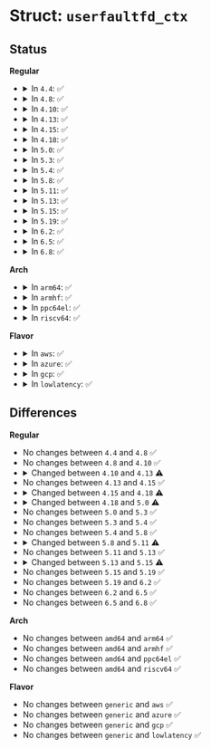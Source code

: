 # Struct: <code>userfaultfd_ctx</code>

## Status
<b>Regular</b>
<ul>
<li>
<details>
<summary>In <code>4.4</code>: ✅</summary>

```c
struct userfaultfd_ctx {
    wait_queue_head_t fault_pending_wqh;
    wait_queue_head_t fault_wqh;
    wait_queue_head_t fd_wqh;
    struct seqcount refile_seq;
    atomic_t refcount;
    unsigned int flags;
    enum userfaultfd_state state;
    bool released;
    struct mm_struct *mm;
};
```
</details>
</li>
<li>
<details>
<summary>In <code>4.8</code>: ✅</summary>

```c
struct userfaultfd_ctx {
    wait_queue_head_t fault_pending_wqh;
    wait_queue_head_t fault_wqh;
    wait_queue_head_t fd_wqh;
    struct seqcount refile_seq;
    atomic_t refcount;
    unsigned int flags;
    enum userfaultfd_state state;
    bool released;
    struct mm_struct *mm;
};
```
</details>
</li>
<li>
<details>
<summary>In <code>4.10</code>: ✅</summary>

```c
struct userfaultfd_ctx {
    wait_queue_head_t fault_pending_wqh;
    wait_queue_head_t fault_wqh;
    wait_queue_head_t fd_wqh;
    struct seqcount refile_seq;
    atomic_t refcount;
    unsigned int flags;
    enum userfaultfd_state state;
    bool released;
    struct mm_struct *mm;
};
```
</details>
</li>
<li>
<details>
<summary>In <code>4.13</code>: ✅</summary>

```c
struct userfaultfd_ctx {
    wait_queue_head_t fault_pending_wqh;
    wait_queue_head_t fault_wqh;
    wait_queue_head_t fd_wqh;
    wait_queue_head_t event_wqh;
    struct seqcount refile_seq;
    atomic_t refcount;
    unsigned int flags;
    unsigned int features;
    enum userfaultfd_state state;
    bool released;
    struct mm_struct *mm;
};
```
</details>
</li>
<li>
<details>
<summary>In <code>4.15</code>: ✅</summary>

```c
struct userfaultfd_ctx {
    wait_queue_head_t fault_pending_wqh;
    wait_queue_head_t fault_wqh;
    wait_queue_head_t fd_wqh;
    wait_queue_head_t event_wqh;
    struct seqcount refile_seq;
    atomic_t refcount;
    unsigned int flags;
    unsigned int features;
    enum userfaultfd_state state;
    bool released;
    struct mm_struct *mm;
};
```
</details>
</li>
<li>
<details>
<summary>In <code>4.18</code>: ✅</summary>

```c
struct userfaultfd_ctx {
    wait_queue_head_t fault_pending_wqh;
    wait_queue_head_t fault_wqh;
    wait_queue_head_t fd_wqh;
    wait_queue_head_t event_wqh;
    struct seqcount refile_seq;
    atomic_t refcount;
    unsigned int flags;
    unsigned int features;
    enum userfaultfd_state state;
    bool released;
    bool mmap_changing;
    struct mm_struct *mm;
};
```
</details>
</li>
<li>
<details>
<summary>In <code>5.0</code>: ✅</summary>

```c
struct userfaultfd_ctx {
    wait_queue_head_t fault_pending_wqh;
    wait_queue_head_t fault_wqh;
    wait_queue_head_t fd_wqh;
    wait_queue_head_t event_wqh;
    struct seqcount refile_seq;
    refcount_t refcount;
    unsigned int flags;
    unsigned int features;
    enum userfaultfd_state state;
    bool released;
    bool mmap_changing;
    struct mm_struct *mm;
};
```
</details>
</li>
<li>
<details>
<summary>In <code>5.3</code>: ✅</summary>

```c
struct userfaultfd_ctx {
    wait_queue_head_t fault_pending_wqh;
    wait_queue_head_t fault_wqh;
    wait_queue_head_t fd_wqh;
    wait_queue_head_t event_wqh;
    struct seqcount refile_seq;
    refcount_t refcount;
    unsigned int flags;
    unsigned int features;
    enum userfaultfd_state state;
    bool released;
    bool mmap_changing;
    struct mm_struct *mm;
};
```
</details>
</li>
<li>
<details>
<summary>In <code>5.4</code>: ✅</summary>

```c
struct userfaultfd_ctx {
    wait_queue_head_t fault_pending_wqh;
    wait_queue_head_t fault_wqh;
    wait_queue_head_t fd_wqh;
    wait_queue_head_t event_wqh;
    struct seqcount refile_seq;
    refcount_t refcount;
    unsigned int flags;
    unsigned int features;
    enum userfaultfd_state state;
    bool released;
    bool mmap_changing;
    struct mm_struct *mm;
};
```
</details>
</li>
<li>
<details>
<summary>In <code>5.8</code>: ✅</summary>

```c
struct userfaultfd_ctx {
    wait_queue_head_t fault_pending_wqh;
    wait_queue_head_t fault_wqh;
    wait_queue_head_t fd_wqh;
    wait_queue_head_t event_wqh;
    struct seqcount refile_seq;
    refcount_t refcount;
    unsigned int flags;
    unsigned int features;
    enum userfaultfd_state state;
    bool released;
    bool mmap_changing;
    struct mm_struct *mm;
};
```
</details>
</li>
<li>
<details>
<summary>In <code>5.11</code>: ✅</summary>

```c
struct userfaultfd_ctx {
    wait_queue_head_t fault_pending_wqh;
    wait_queue_head_t fault_wqh;
    wait_queue_head_t fd_wqh;
    wait_queue_head_t event_wqh;
    seqcount_spinlock_t refile_seq;
    refcount_t refcount;
    unsigned int flags;
    unsigned int features;
    enum userfaultfd_state state;
    bool released;
    bool mmap_changing;
    struct mm_struct *mm;
};
```
</details>
</li>
<li>
<details>
<summary>In <code>5.13</code>: ✅</summary>

```c
struct userfaultfd_ctx {
    wait_queue_head_t fault_pending_wqh;
    wait_queue_head_t fault_wqh;
    wait_queue_head_t fd_wqh;
    wait_queue_head_t event_wqh;
    seqcount_spinlock_t refile_seq;
    refcount_t refcount;
    unsigned int flags;
    unsigned int features;
    enum userfaultfd_state state;
    bool released;
    bool mmap_changing;
    struct mm_struct *mm;
};
```
</details>
</li>
<li>
<details>
<summary>In <code>5.15</code>: ✅</summary>

```c
struct userfaultfd_ctx {
    wait_queue_head_t fault_pending_wqh;
    wait_queue_head_t fault_wqh;
    wait_queue_head_t fd_wqh;
    wait_queue_head_t event_wqh;
    seqcount_spinlock_t refile_seq;
    refcount_t refcount;
    unsigned int flags;
    unsigned int features;
    bool released;
    atomic_t mmap_changing;
    struct mm_struct *mm;
};
```
</details>
</li>
<li>
<details>
<summary>In <code>5.19</code>: ✅</summary>

```c
struct userfaultfd_ctx {
    wait_queue_head_t fault_pending_wqh;
    wait_queue_head_t fault_wqh;
    wait_queue_head_t fd_wqh;
    wait_queue_head_t event_wqh;
    seqcount_spinlock_t refile_seq;
    refcount_t refcount;
    unsigned int flags;
    unsigned int features;
    bool released;
    atomic_t mmap_changing;
    struct mm_struct *mm;
};
```
</details>
</li>
<li>
<details>
<summary>In <code>6.2</code>: ✅</summary>

```c
struct userfaultfd_ctx {
    wait_queue_head_t fault_pending_wqh;
    wait_queue_head_t fault_wqh;
    wait_queue_head_t fd_wqh;
    wait_queue_head_t event_wqh;
    seqcount_spinlock_t refile_seq;
    refcount_t refcount;
    unsigned int flags;
    unsigned int features;
    bool released;
    atomic_t mmap_changing;
    struct mm_struct *mm;
};
```
</details>
</li>
<li>
<details>
<summary>In <code>6.5</code>: ✅</summary>

```c
struct userfaultfd_ctx {
    wait_queue_head_t fault_pending_wqh;
    wait_queue_head_t fault_wqh;
    wait_queue_head_t fd_wqh;
    wait_queue_head_t event_wqh;
    seqcount_spinlock_t refile_seq;
    refcount_t refcount;
    unsigned int flags;
    unsigned int features;
    bool released;
    atomic_t mmap_changing;
    struct mm_struct *mm;
};
```
</details>
</li>
<li>
<details>
<summary>In <code>6.8</code>: ✅</summary>

```c
struct userfaultfd_ctx {
    wait_queue_head_t fault_pending_wqh;
    wait_queue_head_t fault_wqh;
    wait_queue_head_t fd_wqh;
    wait_queue_head_t event_wqh;
    seqcount_spinlock_t refile_seq;
    refcount_t refcount;
    unsigned int flags;
    unsigned int features;
    bool released;
    atomic_t mmap_changing;
    struct mm_struct *mm;
};
```
</details>
</li>
</ul>
<b>Arch</b>
<ul>
<li>
<details>
<summary>In <code>arm64</code>: ✅</summary>

```c
struct userfaultfd_ctx {
    wait_queue_head_t fault_pending_wqh;
    wait_queue_head_t fault_wqh;
    wait_queue_head_t fd_wqh;
    wait_queue_head_t event_wqh;
    struct seqcount refile_seq;
    refcount_t refcount;
    unsigned int flags;
    unsigned int features;
    enum userfaultfd_state state;
    bool released;
    bool mmap_changing;
    struct mm_struct *mm;
};
```
</details>
</li>
<li>
<details>
<summary>In <code>armhf</code>: ✅</summary>

```c
struct userfaultfd_ctx {
    wait_queue_head_t fault_pending_wqh;
    wait_queue_head_t fault_wqh;
    wait_queue_head_t fd_wqh;
    wait_queue_head_t event_wqh;
    struct seqcount refile_seq;
    refcount_t refcount;
    unsigned int flags;
    unsigned int features;
    enum userfaultfd_state state;
    bool released;
    bool mmap_changing;
    struct mm_struct *mm;
};
```
</details>
</li>
<li>
<details>
<summary>In <code>ppc64el</code>: ✅</summary>

```c
struct userfaultfd_ctx {
    wait_queue_head_t fault_pending_wqh;
    wait_queue_head_t fault_wqh;
    wait_queue_head_t fd_wqh;
    wait_queue_head_t event_wqh;
    struct seqcount refile_seq;
    refcount_t refcount;
    unsigned int flags;
    unsigned int features;
    enum userfaultfd_state state;
    bool released;
    bool mmap_changing;
    struct mm_struct *mm;
};
```
</details>
</li>
<li>
<details>
<summary>In <code>riscv64</code>: ✅</summary>

```c
struct userfaultfd_ctx {
    wait_queue_head_t fault_pending_wqh;
    wait_queue_head_t fault_wqh;
    wait_queue_head_t fd_wqh;
    wait_queue_head_t event_wqh;
    struct seqcount refile_seq;
    refcount_t refcount;
    unsigned int flags;
    unsigned int features;
    enum userfaultfd_state state;
    bool released;
    bool mmap_changing;
    struct mm_struct *mm;
};
```
</details>
</li>
</ul>
<b>Flavor</b>
<ul>
<li>
<details>
<summary>In <code>aws</code>: ✅</summary>

```c
struct userfaultfd_ctx {
    wait_queue_head_t fault_pending_wqh;
    wait_queue_head_t fault_wqh;
    wait_queue_head_t fd_wqh;
    wait_queue_head_t event_wqh;
    struct seqcount refile_seq;
    refcount_t refcount;
    unsigned int flags;
    unsigned int features;
    enum userfaultfd_state state;
    bool released;
    bool mmap_changing;
    struct mm_struct *mm;
};
```
</details>
</li>
<li>
<details>
<summary>In <code>azure</code>: ✅</summary>

```c
struct userfaultfd_ctx {
    wait_queue_head_t fault_pending_wqh;
    wait_queue_head_t fault_wqh;
    wait_queue_head_t fd_wqh;
    wait_queue_head_t event_wqh;
    struct seqcount refile_seq;
    refcount_t refcount;
    unsigned int flags;
    unsigned int features;
    enum userfaultfd_state state;
    bool released;
    bool mmap_changing;
    struct mm_struct *mm;
};
```
</details>
</li>
<li>
<details>
<summary>In <code>gcp</code>: ✅</summary>

```c
struct userfaultfd_ctx {
    wait_queue_head_t fault_pending_wqh;
    wait_queue_head_t fault_wqh;
    wait_queue_head_t fd_wqh;
    wait_queue_head_t event_wqh;
    struct seqcount refile_seq;
    refcount_t refcount;
    unsigned int flags;
    unsigned int features;
    enum userfaultfd_state state;
    bool released;
    bool mmap_changing;
    struct mm_struct *mm;
};
```
</details>
</li>
<li>
<details>
<summary>In <code>lowlatency</code>: ✅</summary>

```c
struct userfaultfd_ctx {
    wait_queue_head_t fault_pending_wqh;
    wait_queue_head_t fault_wqh;
    wait_queue_head_t fd_wqh;
    wait_queue_head_t event_wqh;
    struct seqcount refile_seq;
    refcount_t refcount;
    unsigned int flags;
    unsigned int features;
    enum userfaultfd_state state;
    bool released;
    bool mmap_changing;
    struct mm_struct *mm;
};
```
</details>
</li>
</ul>

## Differences
<b>Regular</b>
<ul>
<li>
No changes between <code>4.4</code> and <code>4.8</code> ✅
</li>
<li>
No changes between <code>4.8</code> and <code>4.10</code> ✅
</li>
<li>
<details>
<summary>Changed between <code>4.10</code> and <code>4.13</code> ⚠️</summary>
<ul>
<li>
<b>Field added. </b>
<code>wait_queue_head_t event_wqh</code>
</li>
<li>
<b>Field added. </b>
<code>unsigned int features</code>
</li>
</ul>
</details>
</li>
<li>
No changes between <code>4.13</code> and <code>4.15</code> ✅
</li>
<li>
<details>
<summary>Changed between <code>4.15</code> and <code>4.18</code> ⚠️</summary>
<ul>
<li>
<b>Field added. </b>
<code>bool mmap_changing</code>
</li>
</ul>
</details>
</li>
<li>
<details>
<summary>Changed between <code>4.18</code> and <code>5.0</code> ⚠️</summary>
<ul>
<li>
<b>Field type changed. </b>
<code>atomic_t refcount</code> ➡️ <code>refcount_t refcount</code>
</li>
</ul>
</details>
</li>
<li>
No changes between <code>5.0</code> and <code>5.3</code> ✅
</li>
<li>
No changes between <code>5.3</code> and <code>5.4</code> ✅
</li>
<li>
No changes between <code>5.4</code> and <code>5.8</code> ✅
</li>
<li>
<details>
<summary>Changed between <code>5.8</code> and <code>5.11</code> ⚠️</summary>
<ul>
<li>
<b>Field type changed. </b>
<code>struct seqcount refile_seq</code> ➡️ <code>seqcount_spinlock_t refile_seq</code>
</li>
</ul>
</details>
</li>
<li>
No changes between <code>5.11</code> and <code>5.13</code> ✅
</li>
<li>
<details>
<summary>Changed between <code>5.13</code> and <code>5.15</code> ⚠️</summary>
<ul>
<li>
<b>Field removed. </b>
<code>enum userfaultfd_state state</code>
</li>
<li>
<b>Field type changed. </b>
<code>bool mmap_changing</code> ➡️ <code>atomic_t mmap_changing</code>
</li>
</ul>
</details>
</li>
<li>
No changes between <code>5.15</code> and <code>5.19</code> ✅
</li>
<li>
No changes between <code>5.19</code> and <code>6.2</code> ✅
</li>
<li>
No changes between <code>6.2</code> and <code>6.5</code> ✅
</li>
<li>
No changes between <code>6.5</code> and <code>6.8</code> ✅
</li>
</ul>
<b>Arch</b>
<ul>
<li>
No changes between <code>amd64</code> and <code>arm64</code> ✅
</li>
<li>
No changes between <code>amd64</code> and <code>armhf</code> ✅
</li>
<li>
No changes between <code>amd64</code> and <code>ppc64el</code> ✅
</li>
<li>
No changes between <code>amd64</code> and <code>riscv64</code> ✅
</li>
</ul>
<b>Flavor</b>
<ul>
<li>
No changes between <code>generic</code> and <code>aws</code> ✅
</li>
<li>
No changes between <code>generic</code> and <code>azure</code> ✅
</li>
<li>
No changes between <code>generic</code> and <code>gcp</code> ✅
</li>
<li>
No changes between <code>generic</code> and <code>lowlatency</code> ✅
</li>
</ul>
